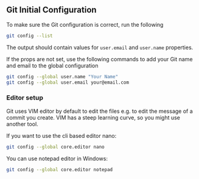 
## Git Initial Configuration

To make sure the Git configuration is correct, run the following

```bash
git config --list
```

The output should contain values for `user.email` and `user.name` properties.

If the props are not set, use the following commands to add your Git name and email to the global configuration

```bash
git config --global user.name "Your Name"
git config --global user.email your@email.com
```

### Editor setup
Git uses VIM editor by default to edit the files  e.g. to edit the message of a commit you create.
VIM has a steep learning curve, so you might use another tool.

If you want to use the cli based editor nano:
```bash 
git config --global core.editor nano
```

You can use notepad editor in Windows:
```bash 
git config --global core.editor notepad
```